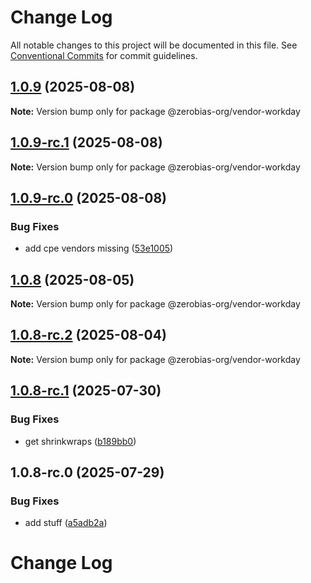 # Change Log

All notable changes to this project will be documented in this file.
See [Conventional Commits](https://conventionalcommits.org) for commit guidelines.

## [1.0.9](https://github.com/zerobias-org/vendor/compare/@zerobias-org/vendor-workday@1.0.9-rc.1...@zerobias-org/vendor-workday@1.0.9) (2025-08-08)

**Note:** Version bump only for package @zerobias-org/vendor-workday





## [1.0.9-rc.1](https://github.com/zerobias-org/vendor/compare/@zerobias-org/vendor-workday@1.0.9-rc.0...@zerobias-org/vendor-workday@1.0.9-rc.1) (2025-08-08)

**Note:** Version bump only for package @zerobias-org/vendor-workday





## [1.0.9-rc.0](https://github.com/zerobias-org/vendor/compare/@zerobias-org/vendor-workday@1.0.8...@zerobias-org/vendor-workday@1.0.9-rc.0) (2025-08-08)


### Bug Fixes

* add cpe vendors missing ([53e1005](https://github.com/zerobias-org/vendor/commit/53e100520e848be73b2cba8a0ef4f184844b8abb))





## [1.0.8](https://github.com/zerobias-org/vendor/compare/@zerobias-org/vendor-workday@1.0.8-rc.2...@zerobias-org/vendor-workday@1.0.8) (2025-08-05)

**Note:** Version bump only for package @zerobias-org/vendor-workday





## [1.0.8-rc.2](https://github.com/zerobias-org/vendor/compare/@zerobias-org/vendor-workday@1.0.8-rc.1...@zerobias-org/vendor-workday@1.0.8-rc.2) (2025-08-04)

**Note:** Version bump only for package @zerobias-org/vendor-workday





## [1.0.8-rc.1](https://github.com/zerobias-org/vendor/compare/@zerobias-org/vendor-workday@1.0.8-rc.0...@zerobias-org/vendor-workday@1.0.8-rc.1) (2025-07-30)


### Bug Fixes

* get shrinkwraps ([b189bb0](https://github.com/zerobias-org/vendor/commit/b189bb0cf53ad66427530ccc0eab7824527942d3))





## 1.0.8-rc.0 (2025-07-29)


### Bug Fixes

* add stuff ([a5adb2a](https://github.com/zerobias-org/vendor/commit/a5adb2aecd0670c42e9077affecb6a047bf30fc6))





# Change Log
